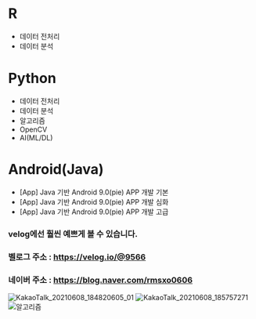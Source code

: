 # R 
 * 데이터 전처리
 * 데이터 분석

# Python
 * 데이터 전처리
 * 데이터 분석
 * 알고리즘
 * OpenCV
 * AI(ML/DL)
 
# Android(Java)
 * [App] Java 기반 Android 9.0(pie) APP 개발 기본
 * [App] Java 기반 Android 9.0(pie) APP 개발 심화
 * [App] Java 기반 Android 9.0(pie) APP 개발 고급



### velog에선 훨씬 예쁘게 볼 수 있습니다.
### 벨로그 주소 : https://velog.io/@9566 
### 네이버 주소 : https://blog.naver.com/rmsxo0606

![KakaoTalk_20210608_184820605_01](https://user-images.githubusercontent.com/74644453/121495428-93a2aa80-ca14-11eb-91fd-6ce25b77d369.jpg)
![KakaoTalk_20210608_185757271](https://user-images.githubusercontent.com/74644453/121495452-97363180-ca14-11eb-8947-e40814f240ab.jpg)
![알고리즘](https://user-images.githubusercontent.com/74644453/121697705-46076a00-cb08-11eb-986f-5a28aa6b1513.jpg)
